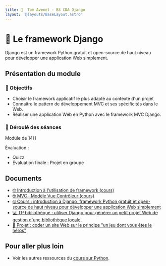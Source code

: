 ```yaml
---
title:   Tom Avenel - B3 CDA Django
layout: '@layouts/BaseLayout.astro'
---
```


#   Le framework Django

Django est un framework Python gratuit et open-source de haut niveau pour développer une application Web simplement.

## Présentation du module

### 🎯 Objectifs
 
- Choisir le framework applicatif le plus adapté au contexte d'un projet
- Connaître le pattern de développement MVC et ses spécificités dans le Web.
- Réaliser une application Web en Python avec le framework MVC Django.

### 📅 Déroulé des séances

Module de 14H

Évaluation :

- Quizz
- Évaluation finale : Projet en groupe

## Documents

- [🤓 Introduction à l'utilisation de framework (cours)](/cours/archi/choix-framework-cours)
- [🤓 MVC : Modèle Vue Contrôleur (cours)](/cours/archi/mvc-cours)
- [🤓 Cours : introduction à Django, framework Python gratuit et open-source de haut niveau pour développer une application Web simplement](/cours/python/django/django-cours)
- [💻 TP bibliothèque : utiliser Django pour générer un petit projet Web de gestion d'une bibliothèque locale.](/cours/python/django/django-tp)
- [📌 Projet : coder un site Web sur le principe "un jeu dont vous êtes le héros"](/cours/python/django/django-jeu-heros)

## Pour aller plus loin

- Voir les autres ressources du [cours sur Python](/cours/python).
